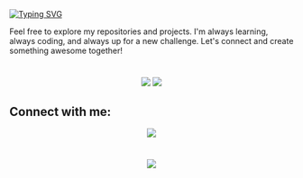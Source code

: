 <a href="https://git.io/typing-svg">
<img src="https://readme-typing-svg.demolab.com?font=Fira+Code&weight=800&size=25&pause=1000&width=435&lines=Hi%2C+my+name+is+Paulo+Armando;Welcome+to+My+GitHub+Profile!" alt="Typing SVG" />
</a>

<p>
Feel free to explore my repositories and projects. I'm always learning, always coding, and always up for a new challenge. Let's connect and create something awesome   together!
</p>

#

<div align="center">
  <img src="https://github-readme-stats.vercel.app/api?username=paulovictorarmando&show_icons=true&theme=dark#gh-dark-mode-only"/>
  <img src="https://github-readme-stats.vercel.app/api/top-langs/?username=paulovictorarmando&layout=compact&langs_count=16&theme=dark"/>
</div>
  
  ##
  ## Connect with me:
 
<div align="center">  
 <a href="https://www.linkedin.com/in/paulovictorarmando" target="_blank"><img src="https://img.shields.io/badge/-LinkedIn-%230077B5?style=for-the-badge&logo=linkedin&logoColor=white" target="_blank"></a>    
</div>

#
<p align="center">
  <a href="https://skillicons.dev">
    <img src="https://skillicons.dev/icons?i=git,github,c,cpp,py,django,cmake,vim,vscode,linux,bootstrap," />
  </a>
</p>

